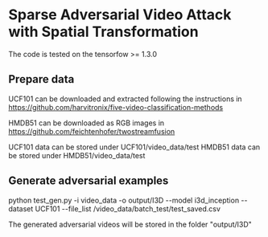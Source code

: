 # Sparse Adversarial Video Attack with Spatial Transformation


The code is tested on the tensorfow >= 1.3.0
## Prepare data
UCF101 can be downloaded and extracted following the instructions in https://github.com/harvitronix/five-video-classification-methods

HMDB51 can be downloaded as RGB images in https://github.com/feichtenhofer/twostreamfusion

UCF101 data can be stored under UCF101/video_data/test 
HMDB51 data can be stored under HMDB51/video_data/test
## Generate adversarial examples
python test_gen.py -i video_data -o output/I3D --model i3d_inception --dataset UCF101 --file_list /video_data/batch_test/test_saved.csv

The generated adversarial videos will be stored in the folder "output/I3D"


